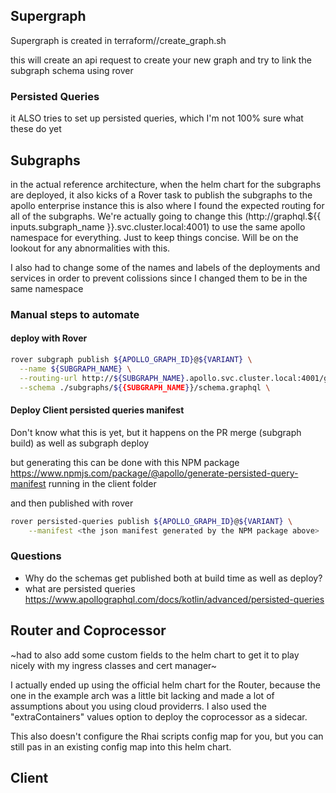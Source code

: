 ## Supergraph
Supergraph is created in terraform/<cloud provider>/create_graph.sh

this will create an api request to create your new graph and try to link the subgraph schema using rover 

### Persisted Queries
it ALSO tries to set up persisted queries, which I'm not 100% sure what these do yet

## Subgraphs
in the actual reference architecture, when the helm chart for the subgraphs are deployed, it also kicks of a Rover task to publish the subgraphs to the apollo enterprise instance
this is also where I found the expected routing for all of the subgraphs. We're actually going to change this (http://graphql.${{ inputs.subgraph_name }}.svc.cluster.local:4001) to use the same apollo namespace for everything. Just to keep things concise. Will be on the lookout for any abnormalities with this. 

I also had to change some of the names and labels of the deployments and services in order to prevent colissions since I changed them to be in the same namespace

### Manual steps to automate
#### deploy with Rover
```bash
rover subgraph publish ${APOLLO_GRAPH_ID}@${VARIANT} \
  --name ${SUBGRAPH_NAME} \
  --routing-url http://${SUBGRAPH_NAME}.apollo.svc.cluster.local:4001/graphql \
  --schema ./subgraphs/${{SUBGRAPH_NAME}}/schema.graphql \
```

#### Deploy Client persisted queries manifest
Don't know what this is yet, but it happens on the PR merge (subgraph build) as well as subgraph deploy

but generating this can be done with this NPM package https://www.npmjs.com/package/@apollo/generate-persisted-query-manifest
running in the client folder

and then published with rover
```bash
rover persisted-queries publish ${APOLLO_GRAPH_ID}@${VARIANT} \
    --manifest <the json manifest generated by the NPM package above>

```

### Questions
- Why do the schemas get published both at build time as well as deploy? 
- what are persisted queries https://www.apollographql.com/docs/kotlin/advanced/persisted-queries

## Router and Coprocessor
~had to also add some custom fields to the helm chart to get it to play nicely with my ingress classes and cert manager~

I actually ended up using the official helm chart for the Router, because the one in the example arch was a little bit lacking and made a lot of assumptions about you using cloud providerrs. 
I also used the "extraContainers" values option to deploy the coprocessor as a sidecar. 

This also doesn't configure the Rhai scripts config map for you, but you can still pas in an existing config map into this helm chart.

## Client


